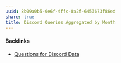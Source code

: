 ```yaml
---
uuid: 8b09a0b5-0e6f-4ffc-8a2f-6453673f86ed
share: true
title: Discord Queries Aggregated by Month
---
```

#### Backlinks

* [Questions for Discord Data](/46abc67b-bbe7-4800-82f5-f08d4c457ef0)